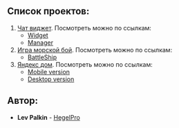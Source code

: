 ## Список проектов:

1. [Чат виджет](https://github.com/HegelPro/chatWidget). Посмотреть можно по ссылкам:
	* [Widget](http://93.171.10.54:8080/support-widget/widget/)
	* [Manager](http://93.171.10.54:8080/support-widget/manager/)
2. [Игра морской бой](https://github.com/HegelPro/BattleShip). Посмотреть можно по ссылкам:
	* [BattleShip](http://93.171.10.54:8080/battleShip)
3. [Яндекс дом](https://github.com/HegelPro/ya). Посмотреть можно по ссылкам:
	* [Mobile version](http://93.171.10.54:8080/yandex/mobile)
	* [Desktop version](http://93.171.10.54:8080/yandex/decktop)

## Автор:

* **Lev Palkin** - [HegelPro](https://github.com/HegelPro)